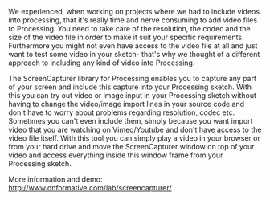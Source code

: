 We experienced, when working on projects where we had to include videos into processing, that it's really time and nerve consuming to add video files to Processing. You need to take care of the resolution, the codec and the size of the video file in order to make it suit your specific requirements. Furthermore you might not even have access to the video file at all and just want to test some video in your sketch- that's why we thought of a different approach to including any kind of video into Processing.


The ScreenCapturer library for Processing enables you to capture any part of your screen and include this capture into your Processing sketch. With this you can try out video or image input in your Processing sketch without having to change the video/image import lines in your source code and don't have to worry about problems regarding resolution, codec etc. Sometimes you can't even include them, simply because you want import video that you are watching on Vimeo/Youtube and don't have access to the video file itself. With this tool you can simply play a video in your browser or from your hard drive and move the ScreenCapturer window on top of your video and access everything inside this window frame from your Processing sketch.

More information and demo: http://www.onformative.com/lab/screencapturer/